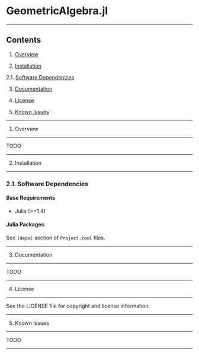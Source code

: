 GeometricAlgebra.jl
===================

------------------------------------------------------------------------------

Contents
--------

1. [Overview][#1]

2. [Installation][#2]

  2.1. [Software Dependencies][#2.1]

3. [Documentation][#3]

4. [License][#4]

5. [Known Issues][#5]

------------------------------------------------------------------------------

1. Overview
-----------

TODO

------------------------------------------------------------------------------

2. Installation
---------------

### 2.1. Software Dependencies

#### Base Requirements

* Julia (>=1.4)

#### Julia Packages ####

See `[deps]` section of `Project.toml` files.

------------------------------------------------------------------------------

3. Documentation
----------------

TODO

------------------------------------------------------------------------------

4. License
----------

See the LICENSE file for copyright and license information.

------------------------------------------------------------------------------

5. Known Issues
---------------

TODO

------------------------------------------------------------------------------

[-----------------------------INTERNAL LINKS-----------------------------]: #

[#1]: #1-overview

[#2]: #2-installation
[#2.1]: #2-1-software-dependencies

[#3]: #3-documentation

[#4]: #4-license

[#5]: #5-known-issues

